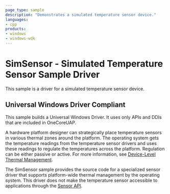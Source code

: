 ```yaml
---
page_type: sample
description: "Demonstrates a simulated temperature sensor device."
languages:
- cpp
products:
- windows
- windows-wdk
---
```


# SimSensor - Simulated Temperature Sensor Sample Driver

This sample is a driver for a simulated temperature sensor device.

## Universal Windows Driver Compliant

This sample builds a Universal Windows Driver. It uses only APIs and DDIs that are included in OneCoreUAP.

A hardware platform designer can strategically place temperature sensors in various thermal zones around the platform. The operating system gets the temperature readings from the temperature sensor drivers and uses these readings to regulate the temperatures across the platform. Regulation can be either passive or active. For more information, see [Device-Level Thermal Management](https://docs.microsoft.com/windows-hardware/drivers/kernel/device-level-thermal-management).

The SimSensor sample provides the source code for a specialized sensor driver that supports platform-wide thermal management by the operating system. This driver does not make the temperature sensor accessible to applications through the [Sensor API](https://docs.microsoft.com/windows/win32/sensorsapi/portal).
